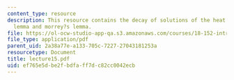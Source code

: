 ```yaml
---
content_type: resource
description: This resource contains the decay of solutions of the heat equation, campanato?s
  lemma and morrey?s lemma.
file: https://ol-ocw-studio-app-qa.s3.amazonaws.com/courses/18-152-introduction-to-partial-differential-equations-fall-2005/ef765e5dbe2fbdfaff7dc82cc0042ecb_lecture15.pdf
file_type: application/pdf
parent_uid: 2a38a77e-a133-705c-7227-27043181253a
resourcetype: Document
title: lecture15.pdf
uid: ef765e5d-be2f-bdfa-ff7d-c82cc0042ecb
---
```

